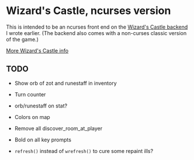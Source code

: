 # Wizard's Castle, ncurses version

This is intended to be an ncurses front end on the [Wizard's Castle
backend](https://github.com/beejjorgensen/Wizards-Castle-Rust) I wrote earlier.
(The backend also comes with a non-curses classic version of the game.)

[More Wizard's Castle info](https://github.com/beejjorgensen/Wizards-Castle-Info)

## TODO

* Show orb of zot and runestaff in inventory

* Turn counter

* orb/runestaff on stat?

* Colors on map

* Remove all discover_room_at_player

* Bold on all key prompts

* `refresh()` instead of `wrefresh()` to cure some repaint ills?
